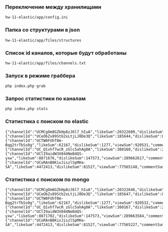 ### Переключение между хранилищами

`hw-11-elastic/app/config.ini`

### Папка со структурами в json

`hw-11-elastic/app/files/structures`

### Список id каналов, которые будут обработаны

`hw-11-elastic/app/files/channels.txt`

### Запуск в режиме граббера

`php index.php grab`

### Запрос статистики по каналам

`php index.php stats`

### Статистика с поиском по elastic

```
{"channelId":"UCMCgOm8GZkHp8zJ6l7_hIuA","likeSum":20322609,"dislikeSum":1978805,"viewSum":597672498,"commentSum":2807145,"likesPlusDislikesSum":22301414,"likeWeight":10.27}
{"channelId":"UCeObZv89Stb2xLtjLJ0De3Q","likeSum":185644,"dislikeSum":8382,"viewSum":4403613,"commentSum":24780,"likesPlusDislikesSum":194026,"likeWeight":22.15}
{"channelId":"UCTW0FUhT0m-Bqg2trTbSs0g","likeSum":62167,"dislikeSum":1277,"viewSum":920531,"commentSum":8368,"likesPlusDislikesSum":63444,"likeWeight":48.68}
{"channelId":"UC_Q1vhf7wcR_zGlc5ahAg0A","likeSum":380160,"dislikeSum":20022,"viewSum":5254841,"commentSum":31657,"likesPlusDislikesSum":400182,"likeWeight":18.99}
{"channelId":"UClI9aidW3X044NeB4QS-yxw","likeSum":8871676,"dislikeSum":147573,"viewSum":289662617,"commentSum":532957,"likesPlusDislikesSum":9019249,"likeWeight":60.12}
{"channelId":"UCoRAnB8KixJiszlSpMHa-SA","likeSum":4472413,"dislikeSum":81527,"viewSum":77565148,"commentSum":361918,"likesPlusDislikesSum":4553940,"likeWeight":54.86}
```

### Статистика с поиском по mongo

```
{"channelId":"UCMCgOm8GZkHp8zJ6l7_hIuA","likeSum":20322646,"dislikeSum":1978816,"viewSum":597674512,"commentSum":2807151,"likesPlusDislikesSum":22301462,"likeWeight":10.27}
{"channelId":"UCeObZv89Stb2xLtjLJ0De3Q","likeSum":185647,"dislikeSum":8382,"viewSum":4403622,"commentSum":24780,"likesPlusDislikesSum":194029,"likeWeight":22.15}
{"channelId":"UCTW0FUhT0m-Bqg2trTbSs0g","likeSum":62167,"dislikeSum":1277,"viewSum":920532,"commentSum":8368,"likesPlusDislikesSum":63444,"likeWeight":48.68}
{"channelId":"UC_Q1vhf7wcR_zGlc5ahAg0A","likeSum":380167,"dislikeSum":20022,"viewSum":5255001,"commentSum":31657,"likesPlusDislikesSum":400189,"likeWeight":18.99}
{"channelId":"UClI9aidW3X044NeB4QS-yxw","likeSum":8871702,"dislikeSum":147573,"viewSum":289663584,"commentSum":532957,"likesPlusDislikesSum":9019275,"likeWeight":60.12}
{"channelId":"UCoRAnB8KixJiszlSpMHa-SA","likeSum":4472413,"dislikeSum":81527,"viewSum":77565227,"commentSum":361918,"likesPlusDislikesSum":4553940,"likeWeight":54.86}
```